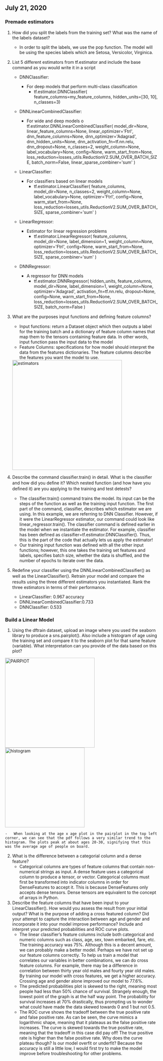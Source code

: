 ## July 21, 2020

### Premade estimators
1. How did you split the labels from the training set?  What was the name of the labels dataset?
	-	In order to split the labels, we use the pop function. The model will be using the species labels which are Setosa, Versicolor, Virginica.
2. List 5 diﬀerent estimators from tf.estimator and include the base command as you would write it in a script 
	-	DNNClassifier:
		-	For deep models that perform multi-class classification
			-	tf.estimator.DNNClassifier(
    feature_columns=my_feature_columns,
   hidden_units=[30, 10], n_classes=3)
	-	DNNLinearCombinedClassifier:
		-	For wide and deep models
o	tf.estimator.DNNLinearCombinedClassifier(
    model_dir=None, linear_feature_columns=None, linear_optimizer='Ftrl',
    dnn_feature_columns=None, dnn_optimizer='Adagrad', dnn_hidden_units=None,
    dnn_activation_fn=tf.nn.relu, dnn_dropout=None, n_classes=2, weight_column=None,
    label_vocabulary=None, config=None, warm_start_from=None,
    loss_reduction=losses_utils.ReductionV2.SUM_OVER_BATCH_SIZE, batch_norm=False,
    linear_sparse_combiner='sum'
)
	-	LinearClassifier:
		-	For classifiers based on linear models
			-	tf.estimator.LinearClassifier(
    feature_columns, model_dir=None, n_classes=2, weight_column=None,
    label_vocabulary=None, optimizer='Ftrl', config=None, warm_start_from=None,
    loss_reduction=losses_utils.ReductionV2.SUM_OVER_BATCH_SIZE,
    sparse_combiner='sum'
)
	-	LinearRegressor:
		-	Estimator for linear regression problems
			-	tf.estimator.LinearRegressor(
    feature_columns, model_dir=None, label_dimension=1, weight_column=None,
    optimizer='Ftrl', config=None, warm_start_from=None,
    loss_reduction=losses_utils.ReductionV2.SUM_OVER_BATCH_SIZE,
    sparse_combiner='sum'
)

	-	DNNRegressor:
		-	A regressor for DNN models
			-	tf.estimator.DNNRegressor(
    hidden_units, feature_columns, model_dir=None, label_dimension=1,
    weight_column=None, optimizer='Adagrad', activation_fn=tf.nn.relu, dropout=None,
    config=None, warm_start_from=None,
    loss_reduction=losses_utils.ReductionV2.SUM_OVER_BATCH_SIZE, batch_norm=False
)
3. What are the purposes input functions and deﬁning feature columns?
	-	Input functions: return a Dataset object which then outputs a label for the training batch and a dictionary of feature column names that map them to the tensors containing feature data. In other words, input function pass the input data to the model
	-	Feature Columns: specifications for how model should interpret the data from the features dictionaries. The feature columns describe the features you want the model to use.
	<img width="361" alt="estimators" src="https://user-images.githubusercontent.com/67920563/88458116-92e34300-ce59-11ea-8fc1-4bda58de5648.PNG">
	
4. Describe the command classiﬁer.train() in detail.  What is the classiﬁer and how did you deﬁne it?  Which nested function (and how have you deﬁned it) are you applying to the training and test detests?
	-	The classifier.train() command trains the model. Its input can be the steps of the function as well as the training input function. The first part of the command, classifier, describes which estimator we are using. In this example, we are referring to DNN Classifier. However, if it were the LinearRegressor estimator, our command could look like linear_regressor.train(). The classifier command is defined earlier in the model when we instantiate the estimator. For example, classifier has been defined as classifier=tf.estimator.DNNClassifier(). Thus, this is the part of the code that actually lets us apply the estimator!
	-	Our training input function was defined with all the other input functions; however, this one takes the training set features and labels, specifies batch size, whether the data is shuffled, and the number of epochs to iterate over the data.
5. Redeﬁne your classiﬁer using the DNNLinearCombinedClassiﬁer() as well as the LinearClassiﬁer().  Retrain your model and compare the results using the three diﬀerent estimators you instantiated.  Rank the three estimators in terms of their performance.
	-	LinearClassifier: 0.967 accuracy
	-	DNNLinearCombinedClassifier:0.733
	-	DNNClassifier: 0.533
### Build a Linear Model
1. Using the dftrain dataset, upload an image where you used the seaborn library to produce a sns.pairplot().  Also include a histogram of age using the training set and compare it to the seaborn plot for that same feature (variable).  What interpretation can you provide of the data based on this plot? 

<img width="295" alt="PAIRPlOT" src="https://user-images.githubusercontent.com/67920563/88457930-0dab5e80-ce58-11ea-8db5-c628a5f09992.PNG">
<img width="262" alt="histogram" src="https://user-images.githubusercontent.com/67920563/88458308-0fc2ec80-ce5b-11ea-9ccf-5b965646df82.PNG">

	-	When looking at the age x age plot in the pairplot in the top left corner, we can see that the pdf follows a very similar trend to the histogram. The plots peak at about ages 20-30, signifying that this was the average age of people on board.
2. What is the diﬀerence between a categorial column and a dense feature?
	-	Categorical columns are types of feature columns that contain non-numerical strings as input. A dense feature uses a categorical column to produce a tensor, or vector. Categorical columns must first be transformed into indicator columns in order for DenseFeatures to accept it. This is because DenseFeatures only accepts dense tensors. Dense tensors are equivalent to the concept of arrays in Python.
3. Describe the feature columns that have been input to your LinearClassiﬁer().  How would you assess the result from your initial output?  What is the purpose of adding a cross featured column?  Did your attempt to capture the interaction between age and gender and incorporate it into your model improve performance?  Include and interpret your predicted probabilities and ROC curve plots.
	-	The linear classifier’s feature columns include both categorical and numeric columns such as class, age, sex, town embarked, fare, etc. The training accuracy was 75%. Although this is a decent amount, we can probably make a better model. Perhaps we have not set up our feature columns correctly. To help us train a model that correlates our variables in better combinations, we can do cross feature columns. For example, there may be a difference in correlation between thirty year old males and fourty year old males. By training our model with cross features, we get a higher accuracy. Crossing age and gender alone improved our model to 77.6%. 
	-	The predicted probabilities plot is skewed to the right, meaning most people had less than 50% chance of survival. Strangely enough, the lowest point of the graph is at the half way point. The probability for survival increases at 70% drastically, thus prompting us to wonder what could have made the data skewed towards 0 and 1 but not 0.5.
	-	The ROC curve shows the tradeoff between the true positive rate and false positive rate. As can be seen, the curve mimics a logarithmic shape, meaning that it plateaus as the false positive rate increases. The curve is skewed towards the true positive rate, meaning that the tradeoff in this case did pay off! The true positive rate is higher than the false positive rate. Why does the curve plateau though? Is our model overfit or underfit? Because the accuracy is still a little low, I would first try to make the model improve before troubleshooting for other problems.
